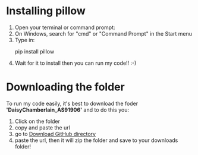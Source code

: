 <h1>Installing pillow</h1>

<ol>
<li>Open your terminal or command prompt:</li>

  <li>On Windows, search for "cmd" or "Command Prompt" in the Start menu </li>
  
<li>Type in:</li>

  pip install pillow
  
<li>Wait for it to install then you can run my code!! :-)</li>
</ol>

<h1>Downloading the folder</h1>
To run my code easily, it's best to download the foder <b>'DaisyChamberlain_AS91906'</b> and to do this you:
<ol>
  <li>Click on the folder</li>
  <li>copy and paste the url</li>
  <li>go to <a href="https://download-directory.github.io/">Download GitHub directory</a></li>
  <li>paste the url, then it will zip the folder and save to your downloads folder!</li>
</ol>
